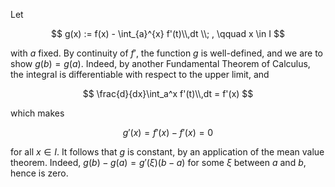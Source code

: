 Let 

$$
g(x) := f(x) - \int_{a}^{x} f'(t)\\,dt \\; , \qquad x \in I
$$

with $a$ fixed. By continuity of $f'$, the function $g$ is well-defined, and we are to show $g(b)=g(a)$. Indeed, by another Fundamental Theorem of Calculus, the integral is differentiable with respect to the upper limit, and


$$
\frac{d}{dx}\int_a^x f'(t)\\,dt = f'(x) 
$$

which makes

$$
g'(x) = f'(x) - f'(x) = 0
$$

for all $x\in I$. It follows that $g$ is constant, by an application of the mean value theorem. Indeed, $g(b) - g(a) = g'(\xi) (b - a)$ for some $\xi$ between $a$ and $b$, hence is zero. 
